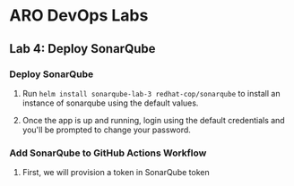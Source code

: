 # ARO DevOps Labs

## Lab 4: Deploy SonarQube

### Deploy SonarQube

1. Run `helm install sonarqube-lab-3 redhat-cop/sonarqube` to install an instance of sonarqube using the default values.

2. Once the app is up and running, login using the default credentials and you'll be prompted to change your password.

### Add SonarQube to GitHub Actions Workflow

1. First, we will provision a token in SonarQube token 